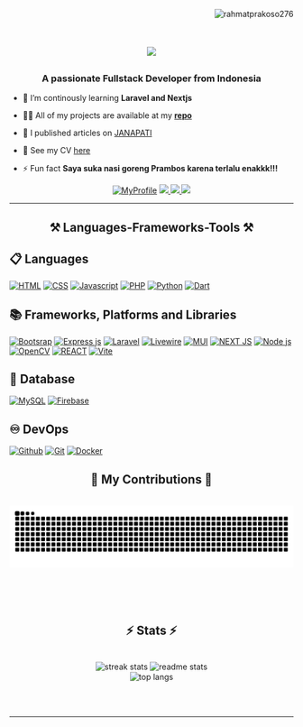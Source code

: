 <p align="right"> <img src="https://komarev.com/ghpvc/?username=rahmatprakoso276&label=Profile%20views&color=0e75b6&style=flat" alt="rahmatprakoso276" /> </p>

<h1 align="center">
    <img src="https://readme-typing-svg.herokuapp.com/?font=Righteous&size=35&center=true&vCenter=true&width=500&height=70&duration=4000&lines=Hi+There!+👋;+I'm+Rahmat+Prakoso!;" />
</h1>

<h3 align="center">A passionate Fullstack Developer from Indonesia</h3>

- 🌱 I’m continously learning **Laravel and Nextjs**

- 👨‍💻 All of my projects are available at my <a href="https://github.com/RahmatPrakoso276?tab=repositories">**repo**</a>
- 📝 I published articles on [JANAPATI](https://doi.org/10.23887/janapati.v13i2.75643)
- 📄 See my CV [here](https://drive.google.com/file/d/1z-hmDfWoArn7liayXELxlbzA215_h-Ks/view?usp=sharing)
- ⚡ Fun fact **Saya suka nasi goreng Prambos karena terlalu enakkk!!!**

 
<div align="center"> 
  <a href="https://rahmatpra.vercel.app">
    <img alt="MyProfile" title="See my profile"
      src="https://img.shields.io/badge/website-000000?style=for-the-badge&logo=About.me&logoColor=white" /></a>
  <a href="mailto:pedro.sales.muniz@gmail.com">
    <img src="https://img.shields.io/badge/Gmail-333333?style=for-the-badge&logo=gmail&logoColor=red" />
  </a>
  <a href="https://linkedin.com/in/pedro-sales-muniz" target="_blank">
    <img src="https://img.shields.io/badge/LinkedIn-0077B5?style=for-the-badge&logo=linkedin&logoColor=white" target="_blank" />
  </a>
  <a href="https://salesp07.github.io" target="_blank">
     <img src="https://img.shields.io/badge/Portfolio-FF5722?style=for-the-badge&logo=todoist&logoColor=white" target="_blank" /> <!-- sqlite, safari, google-chrome are other good icon options -->
  </a>
</div>

 <hr/>
<h2 align="center">⚒️ Languages-Frameworks-Tools ⚒️</h2>

## 📋 Languages

<p align="left">
  <a href="#"><img alt="HTML"
      src="https://img.shields.io/badge/html5-%23E34F26.svg?style=for-the-badge&logo=html5&logoColor=white"></a>
  <a href="#"><img alt="CSS"
      src="https://img.shields.io/badge/css3-%231572B6.svg?style=for-the-badge&logo=css3&logoColor=whit"></a>
  <a href="#"><img alt="Javascript"
      src="https://img.shields.io/badge/javascript-%23323330.svg?style=for-the-badge&logo=javascript&logoColor=%23F7DF1E"></a>
  <a href="#"><img alt="PHP"
      src="https://img.shields.io/badge/php-%23777BB4.svg?style=for-the-badge&logo=php&logoColor=white"></a>
  <a href="#"><img alt="Python"
      src="https://img.shields.io/badge/python-3670A0?style=for-the-badge&logo=python&logoColor=ffdd54"></a>
  <a href="#"><img alt="Dart"
      src="https://img.shields.io/badge/dart-%230175C2.svg?style=for-the-badge&logo=dart&logoColor=white"></a>

</p>

## 📚 Frameworks, Platforms and Libraries

<p>
  <a href="#"><img alt="Bootsrap"
      src="https://img.shields.io/badge/bootstrap-%238511FA.svg?style=for-the-badge&logo=bootstrap&logoColor=white"></a>
  <a href="#"><img alt="Express js"
      src="https://img.shields.io/badge/express.js-%23404d59.svg?style=for-the-badge&logo=express&logoColor=%2361DAFB"></a>
  <a href="#"><img alt="Laravel"
      src="https://img.shields.io/badge/laravel-%23FF2D20.svg?style=for-the-badge&logo=laravel&logoColor=white"></a>
  <a href="#"><img alt="Livewire"
      src="https://img.shields.io/badge/livewire-%234e56a6.svg?style=for-the-badge&logo=livewire&logoColor=white"></a>
  <a href="#"><img alt="MUI"
      src="https://img.shields.io/badge/MUI-%230081CB.svg?style=for-the-badge&logo=mui&logoColor=white"></a>
  <a href="#"><img alt="NEXT JS"
      src="https://img.shields.io/badge/Next-black?style=for-the-badge&logo=next.js&logoColor=white"></a>
  <a href="#"><img alt="Node js"
      src="https://img.shields.io/badge/node.js-6DA55F?style=for-the-badge&logo=node.js&logoColor=white"></a>
  <a href="#"><img alt="OpenCV"
      src="https://img.shields.io/badge/opencv-%23white.svg?style=for-the-badge&logo=opencv&logoColor=white"></a>
  <a href="#"><img alt="REACT"
      src="https://img.shields.io/badge/react-%2320232a.svg?style=for-the-badge&logo=react&logoColor=%2361DAFB"></a>
  <a href="#"><img alt="Vite"
      src="https://img.shields.io/badge/vite-%23646CFF.svg?style=for-the-badge&logo=vite&logoColor=white"></a>
</p>

## 💾 Database
<p>
  <a href="#"><img alt="MySQL"
      src="https://img.shields.io/badge/mysql-4479A1.svg?style=for-the-badge&logo=mysql&logoColor=white"></a>
  <a href="#"><img alt="Firebase"
      src="https://img.shields.io/badge/firebase-a08021?style=for-the-badge&logo=firebase&logoColor=ffcd34"></a>
</p>

## ♾️ DevOps

<p align="left">
  <a href="#"><img alt="Github"
      src="https://img.shields.io/badge/GitHub-100000?style=for-the-badge&logo=github&logoColor=white"></a>
  <a href="#"><img alt="Git"
      src="https://img.shields.io/badge/GIT-E44C30?style=for-the-badge&logo=git&logoColor=white"></a>
  <a href="#"><img alt="Docker"
      src="https://img.shields.io/badge/Docker-2CA5E0?style=for-the-badge&logo=docker&logoColor=white"></a>
</p>



<div align="center">
  <h2>🐍 My Contributions 🐍</h2>
  <br>
  <img alt="snake eating my contributions" src="https://raw.githubusercontent.com/RahmatPrakoso276/RahmatPrakoso276/output/github-contribution-grid-snake.svg" />
  
  <br/><br/><br/>
</div>



<h2 align="center">⚡ Stats ⚡</h2>
<br>
<div align=center>
  <img width=390 src="https://github-readme-streak-stats-salesp07.vercel.app/?user=salesp07&count_private=true&theme=react&border_radius=10" alt="streak stats"/>
  <img width=390 src="https://github-readme-stats-salesp07.vercel.app/api?username=salesp07&count_private=true&show_icons=true&theme=react&rank_icon=github&border_radius=10" alt="readme stats" />
  <br/>
  <img width=325 align="center" src="https://github-readme-stats-salesp07.vercel.app/api/top-langs/?username=salesp07&hide=HTML&langs_count=8&layout=compact&theme=react&border_radius=10&size_weight=0.5&count_weight=0.5&exclude_repo=github-readme-stats" alt="top langs" />
</div>

<br/><br/>

<hr/>

<br/>

